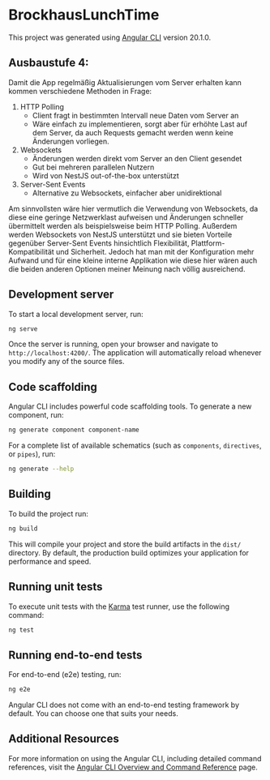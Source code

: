 # BrockhausLunchTime

This project was generated using [Angular CLI](https://github.com/angular/angular-cli) version 20.1.0.

## Ausbaustufe 4:
Damit die App regelmäßig Aktualisierungen vom Server erhalten kann kommen verschiedene Methoden in Frage:

1. HTTP Polling
   - Client fragt in bestimmten Intervall neue Daten vom Server an
   - Wäre einfach zu implementieren, sorgt aber für erhöhte Last auf dem Server, da auch Requests gemacht werden wenn keine Änderungen vorliegen.
2. Websockets
   - Änderungen werden direkt vom Server an den Client gesendet
   - Gut bei mehreren parallelen Nutzern
   - Wird von NestJS out-of-the-box unterstützt
3. Server-Sent Events
   - Alternative zu Websockets, einfacher aber unidirektional 

Am sinnvollsten wäre hier vermutlich die Verwendung von Websockets, da diese eine geringe Netzwerklast aufweisen und Änderungen schneller übermittelt werden als beispielsweise beim HTTP Polling. Außerdem werden Websockets von NestJS unterstützt und sie bieten Vorteile gegenüber Server-Sent Events hinsichtlich Flexibilität, Plattform-Kompatibilität und Sicherheit. Jedoch hat man mit der Konfiguration mehr Aufwand und für eine kleine interne Applikation wie diese hier wären auch die beiden anderen Optionen meiner Meinung nach völlig ausreichend.

## Development server

To start a local development server, run:

```bash
ng serve
```

Once the server is running, open your browser and navigate to `http://localhost:4200/`. The application will automatically reload whenever you modify any of the source files.

## Code scaffolding

Angular CLI includes powerful code scaffolding tools. To generate a new component, run:

```bash
ng generate component component-name
```

For a complete list of available schematics (such as `components`, `directives`, or `pipes`), run:

```bash
ng generate --help
```

## Building

To build the project run:

```bash
ng build
```

This will compile your project and store the build artifacts in the `dist/` directory. By default, the production build optimizes your application for performance and speed.

## Running unit tests

To execute unit tests with the [Karma](https://karma-runner.github.io) test runner, use the following command:

```bash
ng test
```

## Running end-to-end tests

For end-to-end (e2e) testing, run:

```bash
ng e2e
```

Angular CLI does not come with an end-to-end testing framework by default. You can choose one that suits your needs.

## Additional Resources

For more information on using the Angular CLI, including detailed command references, visit the [Angular CLI Overview and Command Reference](https://angular.dev/tools/cli) page.
